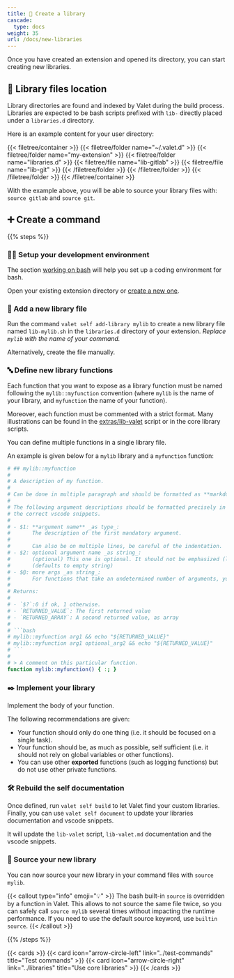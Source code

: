 ```yaml
---
title: 📗 Create a library
cascade:
  type: docs
weight: 35
url: /docs/new-libraries
---
```


Once you have created an extension and opened its directory, you can start creating new libraries.

## 📂 Library files location

Library directories are found and indexed by Valet during the build process. Libraries are expected to be bash scripts prefixed with `lib-` directly placed under a `libraries.d` directory.

Here is an example content for your user directory:

{{< filetree/container >}}
  {{< filetree/folder name="~/.valet.d" >}}
    {{< filetree/folder name="my-extension" >}}
      {{< filetree/folder name="libraries.d" >}}
        {{< filetree/file name="lib-gitlab" >}}
        {{< filetree/file name="lib-git" >}}
      {{< /filetree/folder >}}
    {{< /filetree/folder >}}
  {{< /filetree/folder >}}
{{< /filetree/container >}}

With the example above, you will be able to source your library files with: `source gitlab` and `source git`.

## ➕ Create a command

{{% steps %}}

### 🧑‍💻 Setup your development environment

The section [working on bash][work-on-bash-scripts] will help you set up a coding environment for bash.

Open your existing extension directory or [create a new one][newExtensionsLink].

### 📄 Add a new library file

Run the command `valet self add-library mylib` to create a new library file named `lib-mylib.sh` in the `libraries.d` directory of your extension. _Replace `mylib` with the name of your command._

Alternatively, create the file manually.

### 🔤 Define new library functions

Each function that you want to expose as a library function must be named following the `mylib::myfunction` convention (where `mylib` is the name of your library, and `myfunction` the name of your function).

Moreover, each function must be commented with a strict format. Many illustrations can be found in the [extras/lib-valet][valetLibraryReference] script or in the core library scripts.

You can define multiple functions in a single library file.

An example is given below for a `mylib` library and a `myfunction` function:

```bash
# ## mylib::myfunction
# 
# A description of my function.
#
# Can be done in multiple paragraph and should be formatted as **markdown**.
#
# The following argument descriptions should be formatted precisely in order to generate
# the correct vscode snippets.
# 
# - $1: **argument name** _as type_:
#       The description of the first mandatory argument.
#
#       Can also be on multiple lines, be careful of the indentation.
# - $2: optional argument name _as string_:
#       (optional) This one is optional. It should not be emphasized (like the previous **argument name**).
#       (defaults to empty string)
# - $@: more args _as string_:
#       For functions that take an undetermined number of arguments, you can use $@.
# 
# Returns:
# 
# - `$?`:0 if ok, 1 otherwise.
# - `RETURNED_VALUE`: The first returned value
# - `RETURNED_ARRAY`: A second returned value, as array
# 
# ```bash
# mylib::myfunction arg1 && echo "${RETURNED_VALUE}"
# mylib::myfunction arg1 optional_arg2 && echo "${RETURNED_VALUE}"
# ```
# 
# > A comment on this particular function.
function mylib::myfunction() { :; }
```

### ✒️ Implement your library

Implement the body of your function.

The following recommendations are given:

- Your function should only do one thing (i.e. it should be focused on a single task).
- Your function should be, as much as possible, self sufficient (i.e. it should not rely on global variables or other functions).
- You can use other **exported** functions (such as logging functions) but do not use other private functions.

### 🛠️ Rebuild the self documentation

Once defined, run `valet self build` to let Valet find your custom libraries. Finally, you can use `valet self document` to update your libraries documentation and vscode snippets.

It will update the `lib-valet` script, `lib-valet.md` documentation and the vscode snippets.

### 🧩 Source your new library

You can now source your new library in your command files with `source mylib`.

{{< callout type="info" emoji="💡" >}}
The bash built-in `source` is overridden by a function in Valet. This allows to not source the same file twice, so you can safely call `source mylib` several times without impacting the runtime performance. If you need to use the default source keyword, use `builtin source`.
{{< /callout >}}

{{% /steps %}}

{{< cards >}}
  {{< card icon="arrow-circle-left" link="../test-commands" title="Test commands" >}}
  {{< card icon="arrow-circle-right" link="../libraries" title="Use core libraries" >}}
{{< /cards >}}

[work-on-bash-scripts]: ../work-on-bash-scripts
[valetLibraryReference]: https://github.com/jcaillon/valet/blob/latest/extras/lib-valet
[newExtensionsLink]: ../new-extensions
